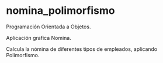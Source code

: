 # nomina_polimorfismo
Programación Orientada a Objetos.

Aplicación grafica Nomina.

Calcula la nómina de diferentes tipos de empleados, aplicando Polimorfismo.
